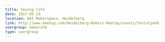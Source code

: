 ```yaml
---
title: Sewing Café
date: 2017-05-23
location: DAI Makerspace, Heidelberg
link: http://www.meetup.com/Heidelberg-Makers-Meetup/events/lkntvlywhbfc/
usergroup: makershd
type: usergroup
---
```


